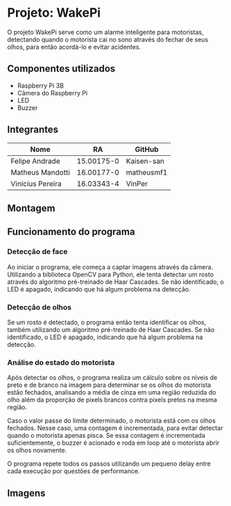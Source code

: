 # Projeto: WakePi
O projeto WakePi serve como um alarme inteligente para motoristas, detectando quando o motorista cai no sono através do fechar de seus olhos, para então acordá-lo e evitar acidentes.

## Componentes utilizados
- Raspberry Pi 3B
- Câmera do Raspberry Pi
- LED
- Buzzer

## Integrantes
Nome | RA | GitHub
------------ | ------------- | -------------
Felipe Andrade | 15.00175-0 | Kaisen-san
Matheus Mandotti | 16.00177-0 | matheusmf1
Vinícius Pereira | 16.03343-4 | VinPer

## Montagem

## Funcionamento do programa

### Detecção de face
Ao iniciar o programa, ele começa a captar imagens através da câmera. Utilizando a biblioteca OpenCV para Python, ele tenta detectar um rosto através do algoritmo pré-treinado de Haar Cascades. Se não identificado, o LED é apagado, indicando que há algum problema na detecção.

### Detecção de olhos
Se um rosto é detectado, o programa então tenta identificar os olhos, também utilizando um algoritmo pré-treinado de Haar Cascades. Se não identificado, o LED é apagado, indicando que há algum problema na detecção.

### Análise do estado do motorista
Após detectar os olhos, o programa realiza um cálculo sobre os níveis de preto e de branco na imagem para determinar se os olhos do motorista estão fechados, analisando a média de cinza em uma região reduzida do olho além da proporção de pixels brancos contra pixels pretos na mesma região.

Caso o valor passe do limite determinado, o motorista está com os olhos fechados. Nesse caso, uma contagem é incrementada, para evitar detectar quando o motorista apenas pisca. Se essa contagem é incrementada suficientemente, o buzzer é acionado e roda em loop até o motorista abrir os olhos novamente.

O programa repete todos os passos utilizando um pequeno delay entre cada execução por questões de performance.

## Imagens
